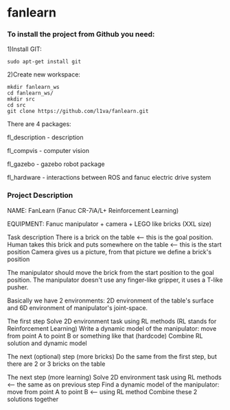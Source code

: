 # fanlearn

### To install the project from Github you need:
1)Install GIT:
```
sudo apt-get install git
```
2)Create new workspace:
```
mkdir fanlearn_ws
cd fanlearn_ws/
mkdir src
cd src
git clone https://github.com/l1va/fanlearn.git
```
There are 4 packages:

fl_description - description

fl_compvis - computer vision

fl_gazebo - gazebo robot package

fl_hardware - interactions between ROS and fanuc electric drive system

### Project Description
NAME: FanLearn (Fanuc CR-7iA/L+ Reinforcement Learning)

EQUIPMENT: Fanuc manipulator  + camera  +  LEGO like bricks (XXL size)

Task description
There is a brick on the table <-- this is the goal position.
Human takes this brick and puts somewhere on the table <-- this is the start position
Camera gives us a picture, from that picture we define a brick's position

The manipulator should move the brick from the start position to the goal position.
The manipulator doesn't use any finger-like gripper, it uses a T-like pusher. 

Basically we have 2 environments: 2D environment of the table's surface and 6D environment of manipulator's joint-space. 

The first step
Solve 2D environment task using RL methods (RL stands for Reinforcement Learning)
Write a dynamic model of the manipulator: move from point A to point B or something like that (hardcode)
Combine RL solution and dynamic model

The next (optional) step (more bricks)
Do the same from the first step, but there are 2 or 3 bricks on the table

The next step (more learning)
Solve 2D environment task using RL methods  <-- the same as on previous step
Find a dynamic model of the manipulator: move from point A to point B <-- using RL method
Combine these 2 solutions together

